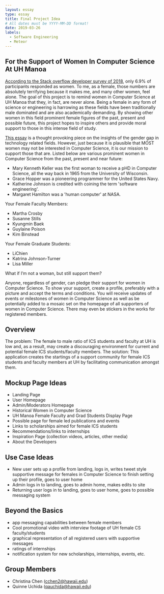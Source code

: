 ```yaml
---
layout: essay
type: essay
title: Final Project Idea
# All dates must be YYYY-MM-DD format!
date: 2019-03-26
labels:
  - Software Engineering
  - Meteor
---
```

## For the Support of Women In Computer Science At UH Manoa
[According to the Stack overflow developer survey of 2018](https://insights.stackoverflow.com/survey/2018/#demographics), only 6.9% of participants responded as women. To me, as a female, those numbers are absolutely terrifying because it makes me, and many other women, feel alone. The goal of this project is to remind women in Computer Science at UH Manoa that they, in fact, are never alone. Being a female in any form of science or engineering is harrowing as these fields have been traditionally male dominated and are also academically demanding. By showing other women in this field prominent female figures of the past, present and possible future, this project hopes to inspire others and provide moral support to those in this intense field of study.

[This essay](https://www.insidehighered.com/news/2018/06/25/lecturers-explanation-gender-gap-computer-science-it-reflect-womens-choices) is a thought provoking piece on the insights of the gender gap in technology related fields. However, just because it is plausible that MOST women may not be interested in Computer Science, it is our mission to support those that are. Listed below are various prominent women in Computer Science from the past, present and near future:

-  Mary Kenneth Keller was the first woman to receive a pHD in Computer Science, all the way back in 1965 from the University of Wisconsin.
- Grace Hopper was a pioneering programmer for the United States Navy.
- Katherine Johnson is credited with coining the term 'software engineering'.
- Margaret Hamilton was a 'human computer' at NASA. 

Your Female Faculty Members:
- Martha Crosby
- Susanne Stills
- Kyungmin Baek
- Guylaine Poison
- Kim Binstead


Your Female Graduate Students:
- LiChien
- Katrina Johnson-Turner
- Lisa Miller


What if I’m not a woman, but still support them?

Anyone, regardless of gender, can pledge their support for women in Computer Science. To show your support, create a profile, preferably with a picture and accept the terms and conditions. You will receive updates of events or milestones of women in Computer Science as well as be potentially added to a mosaic set on the homepage of all supporters of women in Computer Science. There may even be stickers in the works for registered members. 


## Overview
The problem: The female to male ratio of ICS students and faculty at UH is low and, as a result, may create a discouraging environment for current and potential female ICS students/faculty members. 
The solution: This application creates the startings of a support community for female ICS students and faculty members at UH by facilitating communication amongst them. 



## Mockup Page Ideas
- Landing Page
- User Homepage
- Admin/Moderators Homepage
- Historical Women in Computer Science
- UH Manoa Female Faculty and Grad Students Display Page
- Possible page for female led publications and events
- Links to scholarships aimed for female ICS students 
- Recommendations/links to internships
- Inspiration Page (collection videos, articles, other media)
- About the Developers 

## Use Case Ideas
- New user sets up a profile from landing, logs in, writes tweet style supportive message for females in Computer Science to finish setting up their profile, goes to user home
- Admin logs in to landing, goes to admin home, makes edits to site
- Returning user logs in to landing, goes to user home, goes to possible messaging system

## Beyond the Basics 
- app messaging capabilities between female members 
- Cool promotional video with interview footage of UH female CS faculty/students
- graphical representation of all registered users with supportive messages
- ratings of internships
- notification system for new scholarships, internships, events, etc.

## Group Members
- Christina Chen (cchen2@hawaii.edu)
- Quinne Uchida (qauchida@hawaii.edu)
